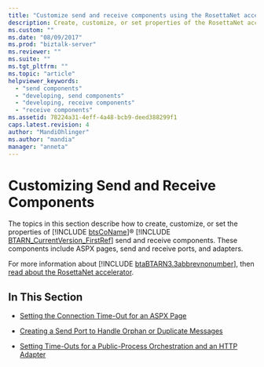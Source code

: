 ```yaml
---
title: "Customize send and receive components using the RosettaNet accelerator in BizTalk Server | Microsoft Docs"
description: Create, customize, or set properties of the RosettaNet acclerator (BTARN) on send and receive ports in BizTalk Server
ms.custom: ""
ms.date: "08/09/2017"
ms.prod: "biztalk-server"
ms.reviewer: ""
ms.suite: ""
ms.tgt_pltfrm: ""
ms.topic: "article"
helpviewer_keywords: 
  - "send components"
  - "developing, send components"
  - "developing, receive components"
  - "receive components"
ms.assetid: 78224a31-4eff-4a48-bcb9-deed388299f1
caps.latest.revision: 4
author: "MandiOhlinger"
ms.author: "mandia"
manager: "anneta"
---
```

# Customizing Send and Receive Components
The topics in this section describe how to create, customize, or set the properties of [!INCLUDE [btsCoName](../../includes/btsconame-md.md)]® [!INCLUDE [BTARN_CurrentVersion_FirstRef](../../includes/btarn-currentversion-firstref-md.md)] send and receive components. These components include ASPX pages, send and receive ports, and adapters.  
  
 For more information about [!INCLUDE [btaBTARN3.3abbrevnonumber](../../includes/btabtarn3-3abbrevnonumber-md.md)], then [read about the RosettaNet accelerator](learn-the-rosettanet-accelerator-and-the-biztalk-tools-available.md).  
  
## In This Section  
  
-   [Setting the Connection Time-Out for an ASPX Page](../../adapters-and-accelerators/accelerator-rosettanet/setting-the-connection-time-out-for-an-aspx-page.md)  
  
-   [Creating a Send Port to Handle Orphan or Duplicate Messages](../../adapters-and-accelerators/accelerator-rosettanet/creating-a-send-port-to-handle-orphan-or-duplicate-messages.md)  
  
-   [Setting Time-Outs for a Public-Process Orchestration and an HTTP Adapter](../../adapters-and-accelerators/accelerator-rosettanet/setting-time-outs-for-a-public-process-orchestration-and-an-http-adapter.md)